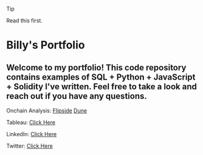 > [!TIP]
> Read this first.

# Billy's Portfolio

## Welcome to my portfolio! This code repository contains examples of SQL + Python + JavaScript + Solidity I've written. Feel free to take a look and reach out if you have any questions.

Onchain Analysis: [Flipside](https://flipsidecrypto.xyz/0xKrafter/dashboards) [Dune](https://dune.com/krafter)

Tableau: [Click Here](https://public.tableau.com/app/profile/billy.christianson/vizzes)

LinkedIn: [Click Here](https://www.linkedin.com/in/billytchristianson/)

Twitter: [Click Here](https://x.com/0xKrafter)
